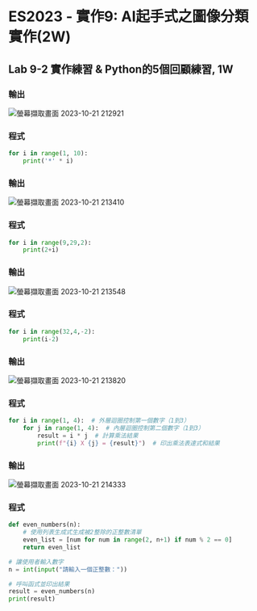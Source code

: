 # ES2023 - 實作9: AI起手式之圖像分類實作(2W)

## Lab 9-2 實作練習 & Python的5個回顧練習, 1W

### 輸出

![螢幕擷取畫面 2023-10-21 212921](https://github.com/knnv5h/ES-Fall2023/assets/43922704/8111e3d1-10cb-42a6-8647-a3b9a77ff5f2)

### 程式
``` python
for i in range(1, 10):
    print('*' * i)
```
### 輸出

![螢幕擷取畫面 2023-10-21 213410](https://github.com/knnv5h/ES-Fall2023/assets/43922704/7b95b1e2-854a-4adb-8d42-1447fe079d43)

### 程式
``` python
for i in range(9,29,2):
    print(2+i)
```
### 輸出

![螢幕擷取畫面 2023-10-21 213548](https://github.com/knnv5h/ES-Fall2023/assets/43922704/4c905f78-e10e-435f-9720-bee0a5d259b5)

### 程式
``` python
for i in range(32,4,-2):
    print(i-2)
```

### 輸出

![螢幕擷取畫面 2023-10-21 213820](https://github.com/knnv5h/ES-Fall2023/assets/43922704/c83d3b17-429e-44f8-85dc-e3fb4d179e70)

### 程式
``` python
for i in range(1, 4):  # 外層迴圈控制第一個數字（1到3）
    for j in range(1, 4):  # 內層迴圈控制第二個數字（1到3）
        result = i * j  # 計算乘法結果
        print(f"{i} X {j} = {result}")  # 印出乘法表達式和結果
```

### 輸出

![螢幕擷取畫面 2023-10-21 214333](https://github.com/knnv5h/ES-Fall2023/assets/43922704/327f9c92-05e2-4318-a9d8-a82bad69e1ed)

### 程式
``` python
def even_numbers(n):
    # 使用列表生成式生成被2整除的正整數清單
    even_list = [num for num in range(2, n+1) if num % 2 == 0]
    return even_list

# 讓使用者輸入數字
n = int(input("請輸入一個正整數："))

# 呼叫函式並印出結果
result = even_numbers(n)
print(result)
```
